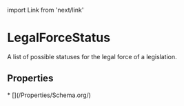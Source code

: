 import Link from 'next/link'

# LegalForceStatus

A list of possible statuses for the legal force of a legislation.

## Properties

<Grid>
* [](/Properties/Schema.org/)

</Grid>

